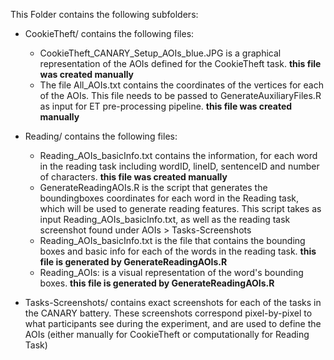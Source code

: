 This Folder contains the following subfolders:

* CookieTheft/ contains the following files:
    * CookieTheft_CANARY_Setup_AOIs_blue.JPG is a graphical representation of the AOIs defined for the CookieTheft task. **this file was created manually**
    * The file All_AOIs.txt contains the coordinates of the vertices for each of the AOIs. This file needs to be passed to GenerateAuxiliaryFiles.R as input for ET pre-processing pipeline. **this file was created manually**

* Reading/ contains the following files:
    * Reading_AOIs_basicInfo.txt contains the information, for each word in the reading task including wordID, lineID, sentenceID and number of characters. **this file was created manually**
    * GenerateReadingAOIs.R is the script that generates the boundingboxes coordinates for each word in the Reading task, which will be used to generate reading features. This script takes as input Reading_AOIs_basicInfo.txt, as well as the reading task screenshot found under AOIs > Tasks-Screenshots
    * Reading_AOIs_basicInfo.txt is the file that contains the bounding boxes and basic info for each of the words in the reading task. **this file is generated by GenerateReadingAOIs.R**
    * Reading_AOIs: is a visual representation of the word's bounding boxes. **this file is generated by GenerateReadingAOIs.R**

* Tasks-Screenshots/ contains exact screenshots for each of the tasks in the CANARY battery. These screenshots correspond pixel-by-pixel to what participants see during the experiment, and are used to define the AOIs (either manually for CookieTheft or computationally for Reading Task) 
